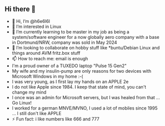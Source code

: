 ## Hi there 👋
- 👋 Hi, I’m @h6e6l6l
- 👀 I’m interested in Linux
- 🌱 I’m currently learning to be master in my job as being a system/software engineer for a now globally aero company with a base in Dortmund/NRW, company was sold in May 2024
- 💞️ I’m looking to collaborate on hobby stuff like *buntu/Debian Linux and things around AVM fritz.box stuff
- 📫 How to reach me: email is enough
- I'm a proud owner of a TUXEDO laptop "Pulse 15 Gen2"
- My wife and my insulin-pump are only reasons for two devices with Microsoft Windows in my home :-(
- I was very young, as I first lay my hands on an APPLE 2e
- I do not like Apple since 1984. I keep that state of mind, you can't change my mind
- I once was an admin for Microsoft servers, but I was healed from that ... Go Linux!
- I worked for a german MNVE/MVNO, I used a lot of mobiles since 1995 ... I still don't like APPLE
- ⚡ Fun fact: i like numbers like 666 and 777

<!---
h6e6l6l/h6e6l6l is a ✨ special ✨ repository because its `README.md` (this file) appears on your GitHub profile.
You can click the Preview link to take a look at your changes.
--->

<!--
Here are some ideas to get you started:

- 🔭 I’m currently working on ...
- 🌱 I’m currently learning ...
- 👯 I’m looking to collaborate on ...
- 🤔 I’m looking for help with ...
- 💬 Ask me about ...
- 📫 How to reach me: ...
- 😄 Pronouns: ...
- ⚡ Fun fact: ...
-->
